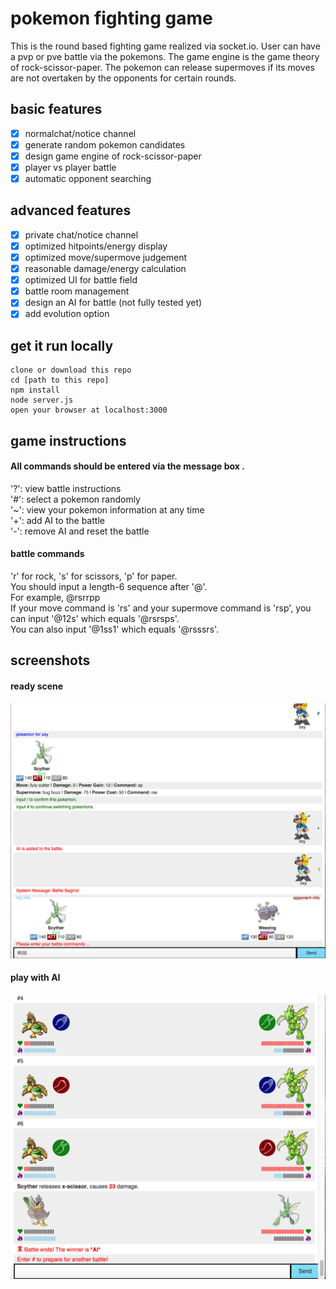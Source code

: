 # pokemon fighting game
This is the round based fighting game realized via socket.io. User can have a pvp or pve battle via the pokemons. The game engine is the game theory of rock-scissor-paper. The pokemon can release supermoves if its moves are not overtaken by the opponents for certain rounds.  
## basic features
- [x] normalchat/notice channel
- [x] generate random pokemon candidates
- [x] design game engine of rock-scissor-paper 
- [x] player vs player battle 
- [x] automatic opponent searching

## advanced features
- [x] private chat/notice channel
- [x] optimized hitpoints/energy display
- [x] optimized move/supermove judgement
- [x] reasonable damage/energy calculation
- [x] optimized UI for battle field
- [x] battle room management
- [x] design an AI for battle (not fully tested yet)
- [x] add evolution option

## get it run locally
```
clone or download this repo
cd [path to this repo]
npm install
node server.js
open your browser at localhost:3000
```
## game instructions
#### All commands should be entered via the message box .  
'?': view battle instructions  
'#': select a pokemon randomly  
'~': view your pokemon information at any time  
'+': add AI to the battle  
'-': remove AI and reset the battle

#### battle commands
'r' for rock, 's' for scissors, 'p' for paper.  
You should input a length-6 sequence after '@'.  
For example, @rsrrpp  
If your move command is 'rs' and your supermove command is 'rsp', you can input '@12s' which equals '@rsrsps'.  
You can also input '@1ss1' which equals '@rsssrs'.  


## screenshots
#### ready scene
![alt tag](https://raw.githubusercontent.com/xinyzhang9/socket_io/master/pokefight/ready.png)
#### play with AI
![alt tag](https://raw.githubusercontent.com/xinyzhang9/socket_io/master/pokefight/ai.png)
